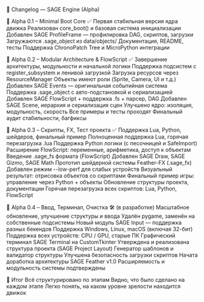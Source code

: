 📜 Changelog — SAGE Engine (Alpha)

🔹 Alpha 0.1 – Minimal Boot Core ✅
Первая стабильная версия ядра движка
Реализован core_boot() и базовая система инициализации
Добавлен SAGE ProfileFrame — профилировка DAG, скриптов, загрузки
Загружаются .sage_object из data/objects/
Документация, README, тесты
Поддержка ChronoPatch Tree и MicroPython интеграции

🔹 Alpha 0.2 – Modular Architecture & FlowScript ✅
Завершение архитектуры, модульности и начальной логики
Поддержка подсистем с register_subsystem и ленивой загрузкой
Загрузка ресурсов через ResourceManager
Объекты имеют роли (Sprite, Camera, UI и т.д.)
Добавлен SAGE Events — оригинальная событийная система
Поддержка .sage_object с авто-подстановкой и сериализацией
Добавлен SAGE FlowScript + поддержка .fs + парсер, DAG
Добавлен SAGE Scene, иерархия и сериализация сцен
Улучшено ядро: изоляция, модульность, скорость
Все примеры и тесты проходят
Финальный аудит стабильности, багфиксы

🔹 Alpha 0.3 – Скрипты, FX, Тест проекта ✅
Поддержка Lua, Python, шейдеров, финальный пример
Полноценная поддержка Lua, горячая перезагрузка .lua
Поддержка Python логики (с песочницей и SafeImport)
Расширение FlowScript: переменные, арифметика, доступ к объектам
Введение .sage_fs формата (FlowScript)
Добавлен SAGE Draw, SAGE Gizmo, SAGE Math
Прототип шейдерной системы Feather-FX (.sage_fx)
Добавлен режим --low-perf для слабых устройств
Визуальный результат: отрисовка объектов со скриптами
Финальный пример игры: управление через Python + объекты
Обновление структуры проекта, документации
Горячая перезагрузка всех скриптов: Lua, Python, FlowScript

🔹 Alpha 0.4 – Ввод, Терминал, Очистка 🛠️ (в разработке)
Масштабное обновление, улучшение структуры и ввода
Удалён pygame, заменён на собственные подсистемы
Новый модуль SAGE Input — поддержка разных бекендов
Поддержка Windows, Linux, macOS (включая 32-бит)
Поддержка всех устройств: CPU / GPU, старые ПК
Графический терминал SAGE Terminal на CustomTkinter
Утверждена и реализована структура проекта (SAGE Project Layout)
Генератор шаблонов и валидатор структуры
Улучшена безопасность загрузки скриптов
Начата доработка архитектуры SAGE Feather v1.0
Расширяемость и модульность системы подтверждены

🧾 Итог
Всё структурировано по этапам
Видно, что было сделано на каждом этапе
Легко понять, на каком уровне зрелости находится движок
